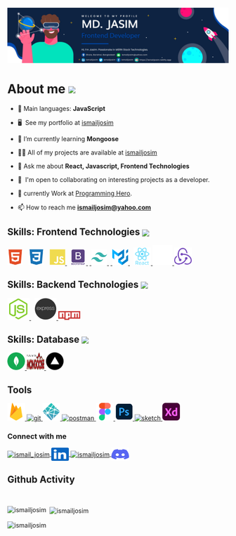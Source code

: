 [![ProfileBanner](assets/github-banner.jpg)](https://ismailjosim.netlify.app/)

# About me <img src="https://user-images.githubusercontent.com/18350557/176309783-0785949b-9127-417c-8b55-ab5a4333674e.gif"/>

- 🌟 Main languages: **JavaScript**

- 🖥️  See my portfolio at <a target="_blank"  href='https://ismailjosim.netlify.app/'>ismailjosim</a>

- 🌱 I’m currently learning **Mongoose**

- 👨‍💻 All of my projects are available at <a target="_blank"  href='https://ismailjosim.netlify.app/'>ismailjosim</a>

- 💬 Ask me about **React, Javascript, Frontend Technologies**

- 🤝  I'm open to collaborating on interesting projects as a developer.

- 💼 currently Work at <a target="_blank" href="https://www.programming-hero.com/">Programming Hero</a>.

- 📫 How to reach me **ismailjosim@yahoo.com**

## Skills: Frontend Technologies <img align="center" src="https://media2.giphy.com/media/QssGEmpkyEOhBCb7e1/giphy.gif?cid=ecf05e47a0n3gi1bfqntqmob8g9aid1oyj2wr3ds3mg700bl&rid=giphy.gif" width ="25"/>

<p align="left">
<a href="https://developer.mozilla.org/en-US/docs/Glossary/HTML5" target="_blank">
<img src="assets/html5-colored.svg" width="36" height="36" alt="HTML5" /></a> &nbsp;
<a href="https://www.w3.org/TR/CSS/#css" target="_blank" ><img src="assets/css3-colored.svg" width="36" height="36" alt="CSS3" /></a> &nbsp;
 <a href="https://developer.mozilla.org/en-US/docs/Web/JavaScript" target="_blank" >
 <img src="assets/javascript-colored.svg" width="36" height="36" alt="JavaScript" />
 </a> &nbsp;

<a href="https://getbootstrap.com/" target="_blank" >
<img src="assets/bootstrap.svg" width="36" height="36" alt="React" />
</a> &nbsp;<a href="https://tailwindcss.com/" target="_blank" >
<img src="assets/tailwindcss-colored.svg" width="36" height="36" alt="TailwindCSS" />
</a> &nbsp;<a href="https://mui.com/" target="_blank" >
<img src="assets/material_ui.svg" width="36" height="36" alt="TailwindCSS" />
</a> &nbsp;

 <a href="https://reactjs.org/" target="_blank" >
 <img src="https://raw.githubusercontent.com/devicons/devicon/master/icons/react/react-original-wordmark.svg" alt="react" width="40" height="40"/>
 </a> <a href="https://nextjs.org/" target="_blank" >
<img src="assets/nextjs-2.svg" alt="nextjs" width="45" height="45"/>
</a> <a href="https://redux.js.org" target="_blank" >
 <img src="https://raw.githubusercontent.com/devicons/devicon/master/icons/redux/redux-original.svg" alt="redux" width="40" height="40"/>
 </a>

## Skills: Backend Technologies <img align="center" src="https://media2.giphy.com/media/QssGEmpkyEOhBCb7e1/giphy.gif?cid=ecf05e47a0n3gi1bfqntqmob8g9aid1oyj2wr3ds3mg700bl&rid=giphy.gif" width ="25"/>

 <a href="https://nodejs.org" target="_blank" >
 <img src="assets/node-js.svg" alt="nodejs" width="50"/>
 </a> &nbsp;
<a href="https://expressjs.com" target="_blank" >
<img src="assets/node-express.png" alt="express" width="50"/>
</a>
<a href="https://www.npmjs.com/" target="_blank" >
<img src="assets/Npm-logo.svg" alt="express" width="50" />
</a>

## Skills: Database <img align="center" src="https://media2.giphy.com/media/QssGEmpkyEOhBCb7e1/giphy.gif?cid=ecf05e47a0n3gi1bfqntqmob8g9aid1oyj2wr3ds3mg700bl&rid=giphy.gif" width ="25"/>

<a href="https://www.mongodb.com/" target="_blank" >
<img src="assets/mongodb.svg" alt="mongodb" width="40" height="40"/>
</a><a href="https://mongoosejs.com/" target="_blank" >
<img src="assets/mongoose.svg" alt="mongoosejs" width="40" height="40"/>
</a><a href="https://vercel.com/" target="_blank" >
<img src="assets/vercel.png" alt="vercel" width="40" height="40"/>
</a>

## Tools

<p align="left">
<a href="https://firebase.google.com/" target="_blank" >
<img src="assets/firebase.svg" alt="firebase" width="40" height="40"/>
</a><a href="https://git-scm.com/" target="_blank" >
<img src="https://www.vectorlogo.zone/logos/git-scm/git-scm-icon.svg" alt="git" width="40" height="40"/>
</a>
<a href="https://heroku.com" target="_blank" >
<img src="assets/netlify.png" alt="heroku" width="40"/>
</a><a href="https://postman.com" target="_blank" >
 <img src="https://www.vectorlogo.zone/logos/getpostman/getpostman-icon.svg" alt="postman" width="40" height="40"/>
 </a>

<a href="https://www.figma.com/" target="_blank" >
<img src="assets/figma.svg" alt="figma" width="40" height="40"/>
</a><a href="https://www.photoshop.com/en" target="_blank" >
 <img src="assets/adobe-photoshop.svg" alt="photoshop" width="40" height="40"/>
 </a><a href="https://www.sketch.com/" target="_blank" >
 <img src="https://www.vectorlogo.zone/logos/sketchapp/sketchapp-icon.svg" alt="sketch" width="40" height="40"/>
 </a><a href="https://www.adobe.com/products/xd.html" target="_blank" > <img src="assets/adobe-xd.svg" alt="xd" width="40" height="40"/> </a>

</p>

### Connect with me

<p align="left">
<a href="https://twitter.com/ismail_josim" target="blank">
<img align="center" src="https://raw.githubusercontent.com/rahuldkjain/github-profile-readme-generator/master/src/images/icons/Social/twitter.svg" alt="ismail_josim" height="30" width="40" />
</a>
<a href="https://linkedin.com/in/ismailjosim" target="blank">
<img align="center" src="assets/linkedin.svg" alt="ismailjosim" height="30" width="40" />
</a>
<a href="https://fb.com/ismailjosim" target="blank"><img align="center" src="https://raw.githubusercontent.com/rahuldkjain/github-profile-readme-generator/master/src/images/icons/Social/facebook.svg" alt="ismailjosim" height="30" width="40" />
</a>
<a href="https://discord.gg/#6007" target="blank">
<img align="center" src="assets/discord.svg" alt="#6007" height="30" width="40" />
</a>
</p>

## Github Activity

<br/>

<p><img align="left" src="https://github-readme-stats.vercel.app/api/top-langs?username=ismailjosim&show_icons=true&locale=en&layout=compact" alt="ismailjosim" /></p>

<p>
&nbsp;
<img align="center" src="https://github-readme-stats.vercel.app/api?username=ismailjosim&show_icons=true&locale=en" alt="ismailjosim" />
</p>

<p>
<img align="center" src="https://github-readme-streak-stats.herokuapp.com/?user=ismailjosim&" alt="ismailjosim" />
</p>
